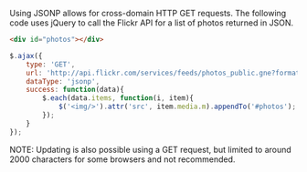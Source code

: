 Using JSONP allows for cross-domain HTTP GET requests. The following code uses jQuery to call the Flickr API for a list of photos returned in JSON.
```html
<div id="photos"></div>
```
```javascript
$.ajax({
	type: 'GET',
	url: 'http://api.flickr.com/services/feeds/photos_public.gne?format=json&jsoncallback=?',
	dataType: 'jsonp',
	success: function(data){
		$.each(data.items, function(i, item){
			$('<img/>').attr('src', item.media.m).appendTo('#photos');
		});
	}
});
```

NOTE: Updating is also possible using a GET request, but limited to around 2000 characters for some browsers and not recommended.